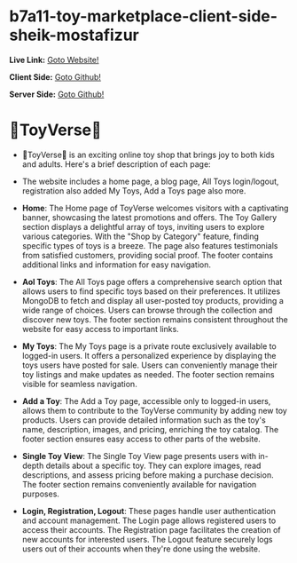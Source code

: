 # b7a11-toy-marketplace-client-side-sheik-mostafizur

**Live Link:** [Goto Website!](https://module-auth-7c320.web.app/)

**Client Side:** [Goto Github!](https://github.com/programming-hero-web-course-4/b7a11-toy-marketplace-client-side-sheik-mostafizur.git)

**Server Side:** [Goto Github!](https://github.com/programming-hero-web-course-4/b7a11-toy-marketplace-server-side-sheik-mostafizur.git)

# 🌟ToyVerse🌟

- 🌟ToyVerse🌟 is an exciting online toy shop that brings joy to both kids and adults. Here's a brief description of each page:

- The website includes a home page, a blog page, All Toys login/logout, registration also added My Toys, Add a Toys page also more.

- **Home**:  The Home page of ToyVerse welcomes visitors with a captivating banner, showcasing the latest promotions and offers. The Toy Gallery section displays a delightful array of toys, inviting users to explore various categories. With the "Shop by Category" feature, finding specific types of toys is a breeze. The page also features testimonials from satisfied customers, providing social proof. The footer contains additional links and information for easy navigation.

- **Aol Toys**: The All Toys page offers a comprehensive search option that allows users to find specific toys based on their preferences. It utilizes MongoDB to fetch and display all user-posted toy products, providing a wide range of choices. Users can browse through the collection and discover new toys. The footer section remains consistent throughout the website for easy access to important links.

- **My Toys**: The My Toys page is a private route exclusively available to logged-in users. It offers a personalized experience by displaying the toys users have posted for sale. Users can conveniently manage their toy listings and make updates as needed. The footer section remains visible for seamless navigation.

- **Add a Toy**: The Add a Toy page, accessible only to logged-in users, allows them to contribute to the ToyVerse community by adding new toy products. Users can provide detailed information such as the toy's name, description, images, and pricing, enriching the toy catalog. The footer section ensures easy access to other parts of the website.

- **Single Toy View**: The Single Toy View page presents users with in-depth details about a specific toy. They can explore images, read descriptions, and assess pricing before making a purchase decision. The footer section remains conveniently available for navigation purposes.

- **Login, Registration, Logout**: These pages handle user authentication and account management. The Login page allows registered users to access their accounts. The Registration page facilitates the creation of new accounts for interested users. The Logout feature securely logs users out of their accounts when they're done using the website.
